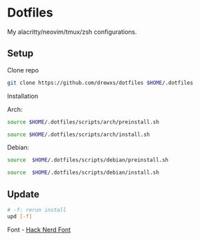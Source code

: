 # Dotfiles

My alacritty/neovim/tmux/zsh configurations.

## Setup

Clone repo

```sh
git clone https://github.com/drewxs/dotfiles $HOME/.dotfiles
```

Installation

Arch:

```sh
source $HOME/.dotfiles/scripts/arch/preinstall.sh
```

```sh
source $HOME/.dotfiles/scripts/arch/install.sh
```

Debian:

```sh
source  $HOME/.dotfiles/scripts/debian/preinstall.sh
```

```sh
source  $HOME/.dotfiles/scripts/debian/install.sh
```

## Update

```sh
# -f: rerun install
upd [-f]
```

Font - [Hack Nerd Font](https://github.com/ryanoasis/nerd-fonts/blob/master/patched-fonts/Hack/Regular/complete/Hack%20Regular%20Nerd%20Font%20Complete.ttf)
